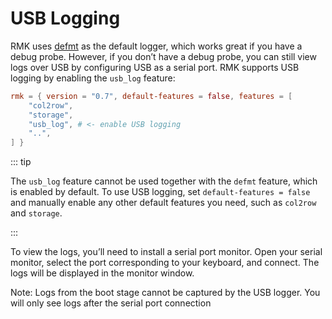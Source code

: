 # USB Logging

RMK uses [defmt](https://defmt.ferrous-systems.com) as the default logger, which works great if you have a debug probe. However, if you don’t have a debug probe, you can still view logs over USB by configuring USB as a serial port. RMK supports USB logging by enabling the `usb_log` feature:

```toml
rmk = { version = "0.7", default-features = false, features = [
    "col2row", 
    "storage",
    "usb_log", # <- enable USB logging
    "..",
] }
```

::: tip

The `usb_log` feature cannot be used together with the `defmt` feature, which is enabled by default. To use USB logging, set `default-features = false` and manually enable any other default features you need, such as `col2row` and `storage`.

:::

To view the logs, you’ll need to install a serial port monitor. Open your serial monitor, select the port corresponding to your keyboard, and connect. The logs will be displayed in the monitor window.

Note: Logs from the boot stage cannot be captured by the USB logger. You will only see logs after the serial port connection

